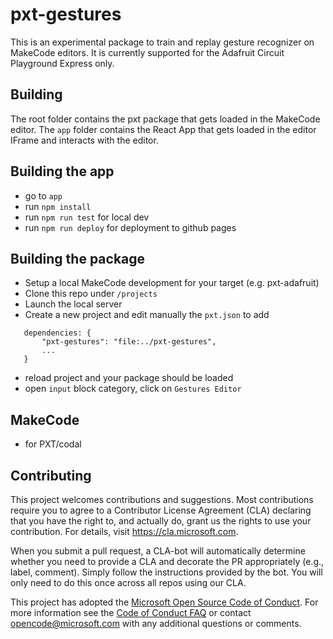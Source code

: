 
# pxt-gestures

This is an experimental package to train and replay gesture recognizer on MakeCode editors. It is currently supported for the Adafruit Circuit Playground Express only.



## Building

The root folder contains the pxt package that gets loaded in the MakeCode editor.
The ``app`` folder contains the React App that gets loaded in the editor IFrame and interacts with the editor.

## Building the app

* go to ``app``
* run ``npm install``
* run ``npm run test`` for local dev
* run ``npm run deploy`` for deployment to github pages

## Building the package

* Setup a local MakeCode development for  your target (e.g. pxt-adafruit)
* Clone this repo under ``/projects``
* Launch the local server
* Create a new project and edit manually the ``pxt.json`` to add

```
   dependencies: {
       "pxt-gestures": "file:../pxt-gestures",
       ...
   }
```
* reload project and your package should be loaded
* open ``input`` block category, click on ``Gestures Editor``

## MakeCode

* for PXT/codal

## Contributing

This project welcomes contributions and suggestions.  Most contributions require you to agree to a
Contributor License Agreement (CLA) declaring that you have the right to, and actually do, grant us
the rights to use your contribution. For details, visit https://cla.microsoft.com.

When you submit a pull request, a CLA-bot will automatically determine whether you need to provide
a CLA and decorate the PR appropriately (e.g., label, comment). Simply follow the instructions
provided by the bot. You will only need to do this once across all repos using our CLA.

This project has adopted the [Microsoft Open Source Code of Conduct](https://opensource.microsoft.com/codeofconduct/).
For more information see the [Code of Conduct FAQ](https://opensource.microsoft.com/codeofconduct/faq/) or
contact [opencode@microsoft.com](mailto:opencode@microsoft.com) with any additional questions or comments.
